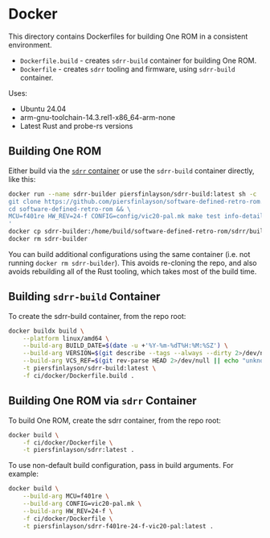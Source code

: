 # Docker

This directory contains Dockerfiles for building One ROM in a consistent environment.

* `Dockerfile.build` - creates `sdrr-build` container for building One ROM.
* `Dockerfile` - creates `sdrr` tooling and firmware, using `sdrr-build` container.

Uses:

* Ubuntu 24.04
* arm-gnu-toolchain-14.3.rel1-x86_64-arm-none
* Latest Rust and probe-rs versions

## Building One ROM

Either build via the [`sdrr` container](#building-sdrr-via-sdrr-container) or use the `sdrr-build` container directly, like this:

```bash
docker run --name sdrr-builder piersfinlayson/sdrr-build:latest sh -c '
git clone https://github.com/piersfinlayson/software-defined-retro-rom.git && \
cd software-defined-retro-rom && \
MCU=f401re HW_REV=24-f CONFIG=config/vic20-pal.mk make test info-detail
'
docker cp sdrr-builder:/home/build/software-defined-retro-rom/sdrr/build/sdrr-stm32f401re.elf /tmp/
docker rm sdrr-builder
```

You can build additional configurations using the same container (i.e. not running `docker rm sdrr-builder`).  This avoids re-cloning the repo, and also avoids rebuilding all of the Rust tooling, which takes most of the build time.

## Building `sdrr-build` Container

To create the sdrr-build container, from the repo root:

```bash
docker buildx build \
    --platform linux/amd64 \
    --build-arg BUILD_DATE=$(date -u +'%Y-%m-%dT%H:%M:%SZ') \
    --build-arg VERSION=$(git describe --tags --always --dirty 2>/dev/null || echo "dev") \
    --build-arg VCS_REF=$(git rev-parse HEAD 2>/dev/null || echo "unknown") \
    -t piersfinlayson/sdrr-build:latest \
    -f ci/docker/Dockerfile.build .
```

## Building One ROM via `sdrr` Container

To build One ROM, create the sdrr container, from the repo root:

```bash
docker build \
    -f ci/docker/Dockerfile \
    -t piersfinlayson/sdrr:latest .
```

To use non-default build configuration, pass in build arguments.  For example:

```bash
docker build \
    --build-arg MCU=f401re \
    --build-arg CONFIG=vic20-pal.mk \
    --build-arg HW_REV=24-f \
    -f ci/docker/Dockerfile \
    -t piersfinlayson/sdrr-f401re-24-f-vic20-pal:latest .
```
